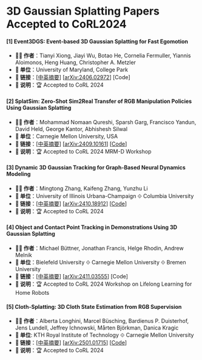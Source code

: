 # 3D Gaussian Splatting Papers Accepted to CoRL2024

#### [1] Event3DGS: Event-based 3D Gaussian Splatting for Fast Egomotion
- **🧑‍🔬 作者**：Tianyi Xiong, Jiayi Wu, Botao He, Cornelia Fermuller, Yiannis Aloimonos, Heng Huang, Christopher A. Metzler
- **🏫 单位**：University of Maryland, College Park
- **🔗 链接**：[[中英摘要](../abs/2406.02972.md)] [[arXiv:2406.02972](https://arxiv.org/abs/2406.02972)] [Code]
- **📝 说明**：🏆 Accepted to CoRL 2024

#### [2] SplatSim: Zero-Shot Sim2Real Transfer of RGB Manipulation Policies Using Gaussian Splatting
- **🧑‍🔬 作者**：Mohammad Nomaan Qureshi, Sparsh Garg, Francisco Yandun, David Held, George Kantor, Abhishesh Silwal
- **🏫 单位**：Carnegie Mellon University, USA
- **🔗 链接**：[[中英摘要](../abs/2409.10161.md)] [[arXiv:2409.10161](https://arxiv.org/abs/2409.10161)] [[Code](https://splatsim.github.io/)]
- **📝 说明**：🏆 Accepted to CoRL 2024 MRM-D Workshop

#### [3] Dynamic 3D Gaussian Tracking for Graph-Based Neural Dynamics Modeling
- **🧑‍🔬 作者**：Mingtong Zhang, Kaifeng Zhang, Yunzhu Li
- **🏫 单位**：University of Illinois Urbana-Champaign ⟐ Columbia University
- **🔗 链接**：[[中英摘要](../abs/2410.18912.md)] [[arXiv:2410.18912](https://arxiv.org/abs/2410.18912)] [[Code](https://github.com/robo-alex/gs-dynamics)]
- **📝 说明**：🏆 Accepted to CoRL 2024

#### [4] Object and Contact Point Tracking in Demonstrations Using 3D Gaussian Splatting
- **🧑‍🔬 作者**：Michael Büttner, Jonathan Francis, Helge Rhodin, Andrew Melnik
- **🏫 单位**：Bielefeld University ⟐ Carnegie Mellon University ⟐ Bremen University
- **🔗 链接**：[[中英摘要](../abs/2411.03555.md)] [[arXiv:2411.03555](https://arxiv.org/abs/2411.03555)] [Code]
- **📝 说明**：🏆 Accepted to CoRL 2024 Workshop on Lifelong Learning for Home Robots

#### [5] Cloth-Splatting: 3D Cloth State Estimation from RGB Supervision
- **🧑‍🔬 作者**：Alberta Longhini, Marcel Büsching, Bardienus P. Duisterhof, Jens Lundell, Jeffrey Ichnowski, Mårten Björkman, Danica Kragic
- **🏫 单位**: KTH Royal Institute of Technology ⟐ Carnegie Mellon University
- **🔗 链接**：[[中英摘要](./abs/2501.01715.md)] [[arXiv:2501.01715](https://arxiv.org/abs/2501.01715)] [[Code](https://github.com/KTH-RPL/cloth-splatting)]
- **📝 说明**：🏆 Accepted to CoRL 2024


